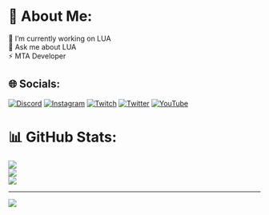 # 💫 About Me:
🔭 I’m currently working on LUA<br>💬 Ask me about LUA<br>⚡ MTA Developer


## 🌐 Socials:
[![Discord](https://img.shields.io/badge/Discord-%237289DA.svg?logo=discord&logoColor=white)](https://discord.gg/cyem) [![Instagram](https://img.shields.io/badge/Instagram-%23E4405F.svg?logo=Instagram&logoColor=white)](https://instagram.com/_brkkck) [![Twitch](https://img.shields.io/badge/Twitch-%239146FF.svg?logo=Twitch&logoColor=white)](https://twitch.tv/cyemm) [![Twitter](https://img.shields.io/badge/Twitter-%231DA1F2.svg?logo=Twitter&logoColor=white)](https://twitter.com/cyem) [![YouTube](https://img.shields.io/badge/YouTube-%23FF0000.svg?logo=YouTube&logoColor=white)](https://youtube.com/@cyem) 
# 📊 GitHub Stats:
![](https://github-readme-stats.vercel.app/api?username=cyemlua&theme=tokyonight&hide_border=false&include_all_commits=true&count_private=true)<br/>
![](https://github-readme-streak-stats.herokuapp.com/?user=cyemlua&theme=tokyonight&hide_border=false)<br/>
![](https://github-readme-stats.vercel.app/api/top-langs/?username=cyemlua&theme=tokyonight&hide_border=false&include_all_commits=true&count_private=true&layout=compact)

---
[![](https://visitcount.itsvg.in/api?id=cyemlua&icon=0&color=0)](https://visitcount.itsvg.in)

<!-- Proudly created with GPRM ( https://gprm.itsvg.in ) -->
